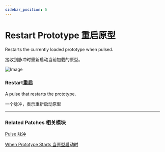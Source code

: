 ```yaml
---
sidebar_position: 5
---
```


# Restart Prototype 重启原型

Restarts the currently loaded prototype when pulsed.

接收到脉冲时重新启动当前加载的原型。

![Image](@site/static/img/docs/Utility/restart-prototype.png)

### Restart重启

A pulse that restarts the prototype.

一个脉冲，表示重新启动原型

------

### Related Patches 相关模块

[Pulse 脉冲](./Pulse.md)

[When Prototype Starts 当原型启动时](./When%20Prototype%20Starts.md)
